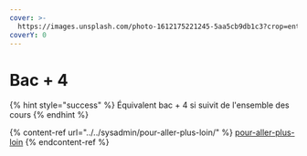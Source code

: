```yaml
---
cover: >-
  https://images.unsplash.com/photo-1612175221245-5aa5cb9db1c3?crop=entropy&cs=tinysrgb&fm=jpg&ixid=MnwxOTcwMjR8MHwxfHNlYXJjaHwxfHxydXNzaWFuJTIwYnVpbGRpbmd8ZW58MHx8fHwxNjc1NzU4MjUz&ixlib=rb-4.0.3&q=80
coverY: 0
---
```


# Bac + 4

{% hint style="success" %}
Équivalent bac + 4 si suivit de l'ensemble des cours
{% endhint %}

{% content-ref url="../../sysadmin/pour-aller-plus-loin/" %}
[pour-aller-plus-loin](../../sysadmin/pour-aller-plus-loin/)
{% endcontent-ref %}
